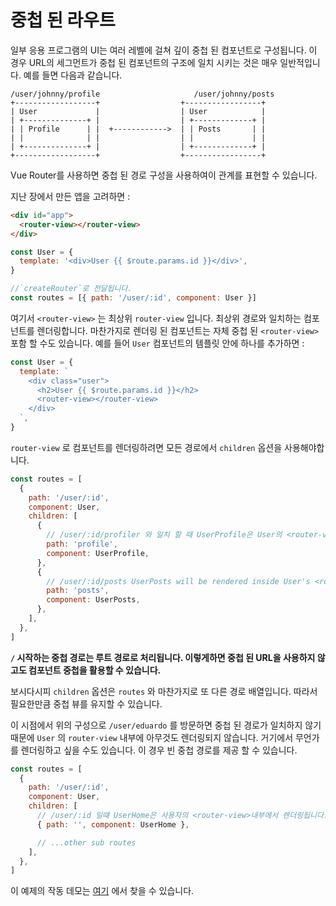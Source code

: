 # 중첩 된 라우트


일부 응용 프로그램의 UI는 여러 레벨에 걸쳐  깊이 중첩 된 컴포넌트로 구성됩니다. 이 경우 URL의 세그먼트가 중첩 된 컴포넌트의 구조에 일치 시키는 것은 매우 일반적입니다. 예를 들면 다음과 같습니다.

```
/user/johnny/profile                     /user/johnny/posts
+------------------+                  +-----------------+
| User             |                  | User            |
| +--------------+ |                  | +-------------+ |
| | Profile      | |  +------------>  | | Posts       | |
| |              | |                  | |             | |
| +--------------+ |                  | +-------------+ |
+------------------+                  +-----------------+
```

Vue Router를 사용하면 중첩 된 경로 구성을 사용하여이 관계를 표현할 수 있습니다.

지난 장에서 만든 앱을 고려하면 :

```html
<div id="app">
  <router-view></router-view>
</div>
```

```js
const User = {
  template: '<div>User {{ $route.params.id }}</div>',
}

//`createRouter`로 전달됩니다.
const routes = [{ path: '/user/:id', component: User }]
```

여기서 `<router-view>` 는 최상위 `router-view` 입니다. 최상위 경로와 일치하는 컴포넌트를 렌더링합니다. 마찬가지로 렌더링 된 컴포넌트는 자체 중첩 된 `<router-view>` 포함 할 수도 있습니다. 예를 들어 `User` 컴포넌트의 템플릿 안에 하나를 추가하면 :

```js
const User = {
  template: `
    <div class="user">
      <h2>User {{ $route.params.id }}</h2>
      <router-view></router-view>
    </div>
  `,
}
```

`router-view` 로 컴포넌트를 렌더링하려면 모든 경로에서 `children` 옵션을 사용해야합니다.

```js
const routes = [
  {
    path: '/user/:id',
    component: User,
    children: [
      {
        // /user/:id/profiler 와 일치 할 때 UserProfile은 User의 <router-view> 내부에서 렌더링됩니다.
        path: 'profile',
        component: UserProfile,
      },
      {
        // /user/:id/posts UserPosts will be rendered inside User's <router-view>
        path: 'posts',
        component: UserPosts,
      },
    ],
  },
]
```

**`/` 시작하는 중첩 경로는 루트 경로로 처리됩니다. 이렇게하면 중첩 된 URL을 사용하지 않고도 컴포넌트 중첩을 활용할 수 있습니다.**

보시다시피 `children` 옵션은 `routes` 와 마찬가지로 또 다른 경로 배열입니다. 따라서 필요한만큼 중첩 뷰를 유지할 수 있습니다.

이 시점에서 위의 구성으로 `/user/eduardo` 를 방문하면 중첩 된 경로가 일치하지 않기 때문에 `User` 의 `router-view` 내부에 아무것도 렌더링되지 않습니다. 거기에서 무언가를 렌더링하고 싶을 수도 있습니다. 이 경우 빈 중첩 경로를 제공 할 수 있습니다.

```js
const routes = [
  {
    path: '/user/:id',
    component: User,
    children: [
      // /user/:id 일떄 UserHome은 사용자의 <router-view>내부에서 렌더링됩니다.
      { path: '', component: UserHome },

      // ...other sub routes
    ],
  },
]
```

이 예제의 작동 데모는 [여기](https://codesandbox.io/s/nested-views-vue-router-4-examples-hl326?initialpath=%2Fusers%2Feduardo) 에서 찾을 수 있습니다.
